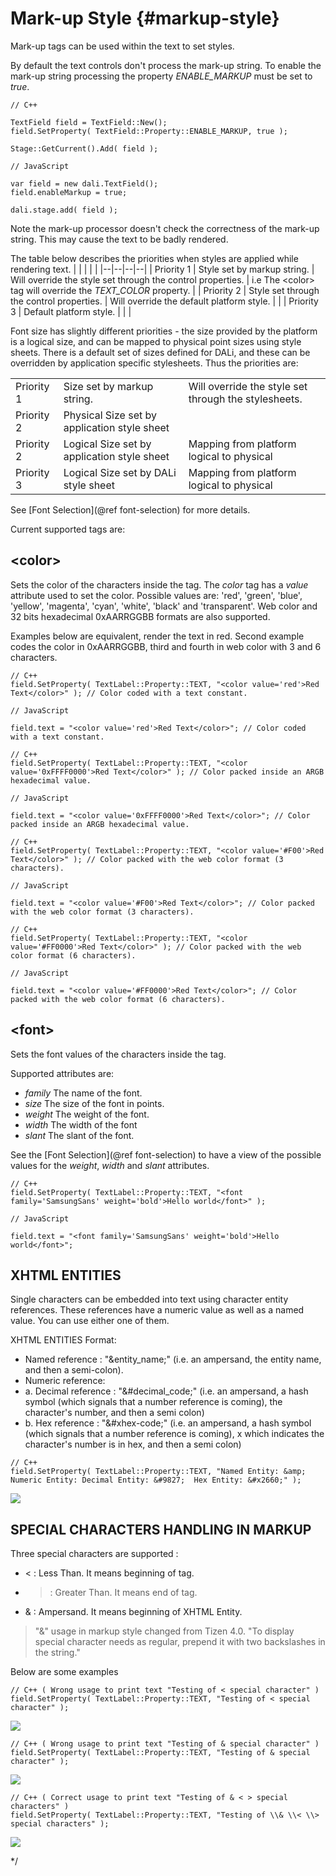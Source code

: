 <!--
/**-->

# Mark-up Style {#markup-style}

Mark-up tags can be used within the text to set styles.

By default the text controls don't process the mark-up string. To enable the mark-up string processing the property *ENABLE_MARKUP* must be set to *true*.

~~~{.cpp}
// C++

TextField field = TextField::New();
field.SetProperty( TextField::Property::ENABLE_MARKUP, true );

Stage::GetCurrent().Add( field );
~~~

~~~{.js}
// JavaScript

var field = new dali.TextField();
field.enableMarkup = true;

dali.stage.add( field );
~~~

Note the mark-up processor doesn't check the correctness of the mark-up string. This may
cause the text to be badly rendered.

The table below describes the priorities when styles are applied while rendering text.
|  |  |  |  |
|--|--|--|--|
| Priority 1 | Style set by markup string. | Will override the style set through the control properties. | i.e The \<color\> tag will override the *TEXT_COLOR* property. |
| Priority 2 | Style set through the control properties. | Will override the default platform style. |  |
| Priority 3 | Default platform style. |  |  |

Font size has slightly different priorities - the size provided by the platform is a logical
size, and can be mapped to physical point sizes using style sheets. There is a default set of
sizes defined for DALi, and these can be overridden by application specific stylesheets. Thus
the priorities are:

|  |  |  |
|--|--|--|
| Priority 1 | Size set by markup string. | Will override the style set through the stylesheets. |
| Priority 2 | Physical Size set by application style sheet | |
| Priority 2 | Logical Size set by application style sheet | Mapping from platform logical to physical |
| Priority 3 | Logical Size set by DALi style sheet | Mapping from platform logical to physical |

See [Font Selection](@ref font-selection) for more details.

Current supported tags are:

## \<color\>

Sets the color of the characters inside the tag. The *color* tag has a *value* attribute used to set the color. Possible values are: 'red', 'green', 'blue', 'yellow', 'magenta',
 'cyan', 'white', 'black' and 'transparent'. Web color and 32 bits hexadecimal 0xAARRGGBB formats are also supported.

Examples below are equivalent, render the text in red. Second example codes the color in 0xAARRGGBB, third and fourth in web color with 3 and 6 characters.

~~~{.cpp}
// C++
field.SetProperty( TextLabel::Property::TEXT, "<color value='red'>Red Text</color>" ); // Color coded with a text constant.
~~~

~~~{.js}
// JavaScript

field.text = "<color value='red'>Red Text</color>"; // Color coded with a text constant.
~~~

~~~{.cpp}
// C++
field.SetProperty( TextLabel::Property::TEXT, "<color value='0xFFFF0000'>Red Text</color>" ); // Color packed inside an ARGB hexadecimal value.
~~~

~~~{.js}
// JavaScript

field.text = "<color value='0xFFFF0000'>Red Text</color>"; // Color packed inside an ARGB hexadecimal value.
~~~

~~~{.cpp}
// C++
field.SetProperty( TextLabel::Property::TEXT, "<color value='#F00'>Red Text</color>" ); // Color packed with the web color format (3 characters).
~~~

~~~{.js}
// JavaScript

field.text = "<color value='#F00'>Red Text</color>"; // Color packed with the web color format (3 characters).
~~~

~~~{.cpp}
// C++
field.SetProperty( TextLabel::Property::TEXT, "<color value='#FF0000'>Red Text</color>" ); // Color packed with the web color format (6 characters).
~~~

~~~{.js}
// JavaScript

field.text = "<color value='#FF0000'>Red Text</color>"; // Color packed with the web color format (6 characters).
~~~

## \<font\>

Sets the font values of the characters inside the tag.

Supported attributes are:
- *family* The name of the font.
- *size* The size of the font in points.
- *weight* The weight of the font.
- *width* The width of the font
- *slant* The slant of the font.

See the [Font Selection](@ref font-selection) to have a view of the possible values for the *weight*, *width* and *slant* attributes.

~~~{.cpp}
// C++
field.SetProperty( TextLabel::Property::TEXT, "<font family='SamsungSans' weight='bold'>Hello world</font>" );
~~~

~~~{.js}
// JavaScript

field.text = "<font family='SamsungSans' weight='bold'>Hello world</font>";
~~~

## XHTML ENTITIES

Single characters can be embedded into text using character entity references. These references have a numeric value as well as a named value.
You can use either one of them.

XHTML ENTITIES Format:
- Named reference : "&entity_name;" (i.e. an ampersand, the entity name, and then a semi-colon).
- Numeric reference:
- a. Decimal reference : "&#decimal_code;" (i.e. an ampersand, a hash symbol (which signals that a number reference is coming), the character's number, and then a semi colon)
- b. Hex reference     : "&#xhex-code;" (i.e. an ampersand, a hash symbol (which signals that a number reference is coming), x which indicates the character's number is in hex, and then a semi colon)


~~~{.cpp}
// C++
field.SetProperty( TextLabel::Property::TEXT, "Named Entity: &amp;  Numeric Entity: Decimal Entity: &#9827;  Hex Entity: &#x2660;" );
~~~

![ ](XHTML_entity.png)

## SPECIAL CHARACTERS HANDLING IN MARKUP

Three special characters are supported :
- < : Less Than. It means beginning of tag.
- > : Greater Than. It means end of tag.
- & : Ampersand. It means beginning of XHTML Entity.

> "&" usage in markup style changed from Tizen 4.0.
"To display special character needs as regular, prepend it with two backslashes in the string."

Below are some examples

~~~{.cpp}
// C++ ( Wrong usage to print text "Testing of < special character" )
field.SetProperty( TextLabel::Property::TEXT, "Testing of < special character" );
~~~

![ ](SpecialCharacter1.png)

~~~{.cpp}
// C++ ( Wrong usage to print text "Testing of & special character" )
field.SetProperty( TextLabel::Property::TEXT, "Testing of & special character" );
~~~

![ ](SpecialCharacter1.png)

~~~{.cpp}
// C++ ( Correct usage to print text "Testing of & < > special characters" )
field.SetProperty( TextLabel::Property::TEXT, "Testing of \\& \\< \\> special characters" );
~~~

![ ](SpecialCharacters.png)

*/
